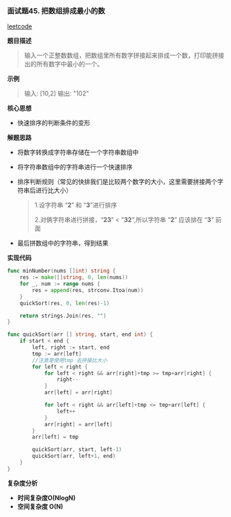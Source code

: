 ### 面试题45. 把数组排成最小的数

[leetcode]( https://leetcode-cn.com/problems/zhan-de-ya-ru-dan-chu-xu-lie-lcof/ )

**题目描述**

> 输入一个正整数数组，把数组里所有数字拼接起来排成一个数，打印能拼接出的所有数字中最小的一个。

**示例**

> 输入: [10,2]
> 输出: "102"



**核心思想**

* 快速排序的判断条件的变形

**解题思路**

* 将数字转换成字符串存储在一个字符串数组中

* 将字符串数组中的字符串进行一个快速排序

* 排序判断规则（常见的快排我们是比较两个数字的大小，这里需要拼接两个字符串后进行比大小）

  > 1.设字符串 “**2**”  和 “**3**”进行排序
  >
  > 2.对俩字符串进行拼接，“**23**” < "**32**",所以字符串 “**2**”  应该排在 “**3**” 前面

* 最后拼数组中的字符串，得到结果

**实现代码**

```go
func minNumber(nums []int) string {
	res := make([]string, 0, len(nums))
	for _, num := range nums {
		res = append(res, strconv.Itoa(num))
	}
	quickSort(res, 0, len(res)-1)

	return strings.Join(res, "")
}

func quickSort(arr [] string, start, end int) {
	if start < end {
		left, right := start, end
		tmp := arr[left]
		//注意是使用tmp 去拼接比大小
		for left < right {
			for left < right && arr[right]+tmp >= tmp+arr[right] {
				right--
			}
			arr[left] = arr[right]

			for left < right && arr[left]+tmp <= tmp+arr[left] {
				left++
			}
			arr[right] = arr[left]
		}
		arr[left] = tmp

		quickSort(arr, start, left-1)
		quickSort(arr, left+1, end)
	}
}

```

**复杂度分析**

* **时间复杂度O(NlogN)**
* **空间复杂度 O(N)**
